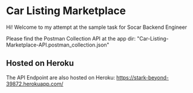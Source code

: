 # Car Listing Marketplace

Hi! Welcome to my attempt at the sample task for Socar Backend Engineer

Please find the Postman Collection API at the app dir:
"Car-Listing-Marketplace-API.postman_collection.json"

## Hosted on Heroku
The API Endpoint are also hosted on Heroku:
https://stark-beyond-39872.herokuapp.com/